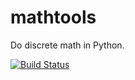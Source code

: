 mathtools
=========

Do discrete math in Python.

[![Build Status](https://github.com/brcrista/mathtools/workflows/ci/badge.svg)](https://github.com/brcrista/mathtools/actions)
